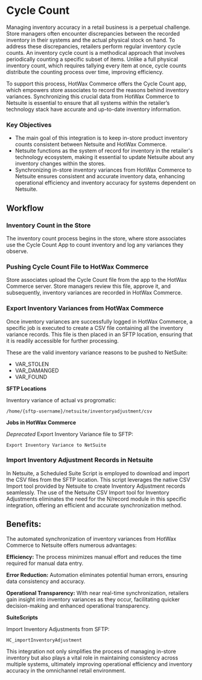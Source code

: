 # Cycle Count
Managing inventory accuracy in a retail business is a perpetual challenge. Store managers often encounter discrepancies between the recorded inventory in their systems and the actual physical stock on hand. To address these discrepancies, retailers perform regular inventory cycle counts. An inventory cycle count is a methodical approach that involves periodically counting a specific subset of items. Unlike a full physical inventory count, which requires tallying every item at once, cycle counts distribute the counting process over time, improving efficiency.

To support this process, HotWax Commerce offers the Cycle Count app, which empowers store associates to record the reasons behind inventory variances. Synchronizing this crucial data from HotWax Commerce to Netsuite is essential to ensure that all systems within the retailer’s technology stack have accurate and up-to-date inventory information.

### Key Objectives
- The main goal of this integration is to keep in-store product inventory counts consistent between Netsuite and HotWax Commerce.
- Netsuite functions as the system of record for inventory in the retailer's technology ecosystem, making it essential to update Netsuite about any inventory changes within the stores.
- Synchronizing in-store inventory variances from HotWax Commerce to Netsuite ensures consistent and accurate inventory data, enhancing operational efficiency and inventory accuracy for systems dependent on Netsuite.

## Workflow

### Inventory Count in the Store
The inventory count process begins in the store, where store associates use the Cycle Count App to count inventory and log any variances they observe.


### Pushing Cycle Count File to HotWax Commerce
Store associates upload the Cycle Count file from the app to the HotWax Commerce server. Store managers review this file, approve it, and subsequently, inventory variances are recorded in HotWax Commerce.


### Export Inventory Variances from HotWax Commerce
Once inventory variances are successfully logged in HotWax Commerce, a specific job is executed to create a CSV file containing all the inventory variance records. This file is then placed in an SFTP location, ensuring that it is readily accessible for further processing.

These are the valid inventory variance reasons to be pushed to NetSuite:
- VAR_STOLEN
- VAR_DAMANGED
- VAR_FOUND

**SFTP Locations**

Inventory variance of actual vs progromatic:
```
/home/{sftp-username}/netsuite/inventoryadjustment/csv
```

**Jobs in HotWax Commerce**

*Deprecated* Export Inventory Variance file to SFTP:
```
Export Inventory Variance to NetSuite
```

### Import Inventory Adjustment Records in Netsuite
In Netsuite, a Scheduled Suite Script is employed to download and import the CSV files from the SFTP location. This script leverages the native CSV Import tool provided by Netsuite to create Inventory Adjustment records seamlessly. The use of the Netsuite CSV Import tool for Inventory Adjustments eliminates the need for the N/record module in this specific integration, offering an efficient and accurate synchronization method.

## Benefits:
The automated synchronization of inventory variances from HotWax Commerce to Netsuite offers numerous advantages:

**Efficiency:** The process minimizes manual effort and reduces the time required for manual data entry.


**Error Reduction:** Automation eliminates potential human errors, ensuring data consistency and accuracy.


**Operational Transparency:** With near real-time synchronization, retailers gain insight into inventory variances as they occur, facilitating quicker decision-making and enhanced operational transparency.

**SuiteScripts**

Import Inventory Adjustments from SFTP:
```
HC_importInventoryAdjustment
```

This integration not only simplifies the process of managing in-store inventory but also plays a vital role in maintaining consistency across multiple systems, ultimately improving operational efficiency and inventory accuracy in the omnichannel retail environment.